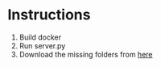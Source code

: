 # Instructions
1. Build docker
2. Run server.py
3. Download the missing folders from [here](https://drive.google.com/drive/folders/1ldFm1aKlqsE8a-ag5O-BHF8RFVeUmp0R?usp=sharing)
